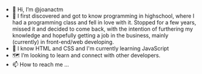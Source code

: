 - 👋 Hi, I’m @joanactm
- 👀 I first discovered and got to know programming in highschool, where I had a programming class and fell in love with it. Stopped for a few years, missed it and decided to come back, with the intention of furthering my knowledge and hopefully getting a job in the business, mainly (currently) in front-end/web developing.
- 🌱 I know HTML and CSS and I'm currently learning JavaScript
- 🗺 I’m looking to learn and connect with other developers.
- 📫 How to reach me ...

<!---
joanactm/joanactm is a ✨ special ✨ repository because its `README.md` (this file) appears on your GitHub profile.
You can click the Preview link to take a look at your changes.
--->
